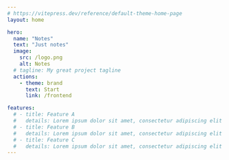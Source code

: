 ```yaml
---
# https://vitepress.dev/reference/default-theme-home-page
layout: home

hero:
  name: "Notes"
  text: "Just notes"
  image:
    src: /logo.png
    alt: Notes
  # tagline: My great project tagline
  actions:
    - theme: brand
      text: Start
      link: /frontend

features:
  # - title: Feature A
  #   details: Lorem ipsum dolor sit amet, consectetur adipiscing elit
  # - title: Feature B
  #   details: Lorem ipsum dolor sit amet, consectetur adipiscing elit
  # - title: Feature C
  #   details: Lorem ipsum dolor sit amet, consectetur adipiscing elit
---
```



